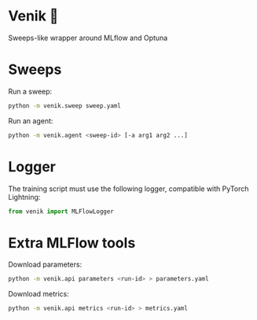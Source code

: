 # Venik 🧹
Sweeps-like wrapper around MLflow and Optuna

# Sweeps
Run a sweep:
```bash
python -m venik.sweep sweep.yaml
```

Run an agent:
```bash
python -m venik.agent <sweep-id> [-a arg1 arg2 ...]
```

# Logger
The training script must use the following logger, compatible with PyTorch Lightning:
```python
from venik import MLFlowLogger
```

# Extra MLFlow tools
Download parameters:
```bash
python -m venik.api parameters <run-id> > parameters.yaml
```

Download metrics:
```bash
python -m venik.api metrics <run-id> > metrics.yaml
```
